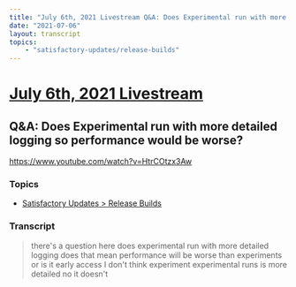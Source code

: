 ```yaml
---
title: "July 6th, 2021 Livestream Q&A: Does Experimental run with more detailed logging so performance would be worse?"
date: "2021-07-06"
layout: transcript
topics:
    - "satisfactory-updates/release-builds"
---
```

# [July 6th, 2021 Livestream](../2021-07-06.md)
## Q&A: Does Experimental run with more detailed logging so performance would be worse?
https://www.youtube.com/watch?v=HtrCOtzx3Aw

### Topics
* [Satisfactory Updates > Release Builds](../topics/satisfactory-updates/release-builds.md)

### Transcript

> there's a question here does experimental run with more detailed logging does that mean performance will be worse than experiments or is it early access I don't think experiment experimental runs is more detailed no it doesn't
